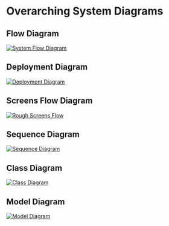# Overarching System Diagrams

## Flow Diagram

<a href="svg/d001-flow-diagram.svg"><img src="svg/d001-flow-diagram.svg" alt="System Flow Diagram" style="max-width:800px;"/></a>

## Deployment Diagram

<a href="svg/d002-deployment-diagram.svg"><img src="svg/d002-deployment-diagram.svg" alt="Deployment Diagram" style="max-width:800px;"/></a>

## Screens Flow Diagram

<a href="svg/d003-rough-screens-flow.svg"><img src="svg/d003-rough-screens-flow.svg" alt="Rough Screens Flow" style="max-width:800px;"/></a>

## Sequence Diagram

<a href="svg/d004-sequence-diagram.svg"><img src="svg/d004-sequence-diagram.svg" alt="Sequence Diagram" style="max-width:800px;"/></a>

## Class Diagram

<a href="svg/d005-class-diagram.svg"><img src="svg/d005-class-diagram.svg" alt="Class Diagram" style="max-width:800px;"/></a>

## Model Diagram

<a href="svg/d006-model-diagram.svg"><img src="svg/d006-model-diagram.svg" alt="Model Diagram" style="max-width:800px;"/></a>
